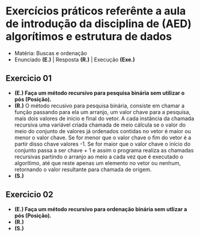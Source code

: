 # Exercícios práticos referênte a aula de introdução da disciplina de (AED) algorítimos e estrutura de dados

- Matéria: Buscas e ordenação
- Enunciado **(E.)** | Resposta **(R.)** | Execução **(Exe.)**

## Exercicio 01

- **(E.) Faça um método recursivo para pesquisa binária sem utilizar o pós (Posição).**
- **(R.)** O método recusivo para pesquisa binária, consiste em chamar a função passando para ela um arranjo, 
um valor chave para a pesquisa, mais dois valores de inicio e final do vetor. A cada instância da 
chamada recursiva uma variável criada chamada de meio cálcula se o valor do meio do conjunto de valores já ordenados contidas 
no vetor é maior ou menor o valor chave. Se for menor que o valor chave o fim do vetor é a partir disso chave valores -1.
Se for maior que o valor chave o início do conjunto passa a ser chave + 1 e assim o programa realiza as chamadas recursivas partindo o arranjo ao meio a cada vez que é executado o algorítimo, até que reste apenas um elemento no vetor ou nenhum, retornando o valor resultante para chamada de origem.
- **(S.)**

## Exercicio 02

- **(E.) Faça um método recursivo para ordenação binária sem utlizar a pós (Posição).**
- **(R.)**
- **(S.)**
